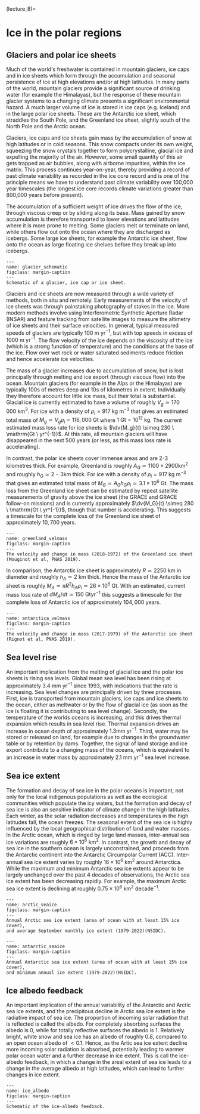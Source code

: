 <br><div style="page-break-before:always;"></div>

(lecture_8)=
# Ice in the polar regions

## Glaciers and polar ice sheets
Much of the world's freshwater is contained in mountain glaciers,
ice caps and in ice sheets which form through the accumulation
and seasonal persistence of ice at high elevations and/or at high latitudes. 
In many parts of the world, mountain glaciers provide a significant source of drinking water (for example the Himalayas),
but the response of these mountain glacier systems to a changing climate presents a significant environmental hazard.
A much larger volume of ice is stored in ice caps (e.g. Iceland) and in the large polar ice sheets.
These are the Antarctic ice sheet, which straddles the South Pole,
and the Greenland ice sheet, slightly south of the North Pole and the Arctic ocean.

Glaciers, ice caps and ice sheets gain mass by the accumulation of snow at high latitudes or in cold seasons. 
This snow compacts under its own weight,
squeezing the snow crystals together to form polycrystalline, glacial ice and expelling the majority of the air.
However, some small quantity of this air gets trapped as air bubbles, 
along with airborne impurities, within the ice matrix.
This process continues year-on-year, 
thereby providing a record of past climate variability as recorded in the ice core record
and is one of the principle means we have to understand past climate variability over 100,000 year timescales
(the longest ice core records climate variations greater than 800,000 years before present).

The accumulation of a sufficient weight of ice drives the flow of the ice,
through viscous creep or by sliding along its base.
Mass gained by snow accumulation is therefore transported to lower elevations
and latitudes where it is more prone to melting.
Some glaciers melt or terminate on land, while others flow out onto the ocean where they are discharged as icebergs.
Some large ice sheets, for example the Antarctic ice sheet,
flow onto the ocean as large floating ice shelves before they break up into icebergs.

```{figure} ./figures/8.GlacierSchematic.png
---
name: glacier_schematic
figclass: margin-caption
---
Schematic of a glacier, ice cap or ice sheet.
```

Glaciers and ice sheets are now measured through a wide variety of methods,
both in situ and remotely.
Early measurements of the velocity of ice sheets was through painstaking photography of stakes in the ice.
More modern methods involve using Interferometric Synthetic Aperture Radar (INSAR)
and feature tracking from satellite images to measure the altimetry of ice sheets and their surface velocities.
In general, typical measured speeds of glaciers are typically $100 \ \mathrm{m \ yr^{-1}}$,
but with top speeds in excess of $1000 \ \mathrm{m \ yr^{-1}}$.
The flow velocity of the ice depends on the viscosity of the ice
(which is a strong function of temperature)
and the conditions at the base of the ice.
Flow over wet rock or water saturated sediments reduce friction and hence accelerate ice velocities.

The mass of a glacier increases due to accumulation of snow,
but is lost principally through melting and ice export (through viscous flow) into the ocean.
Mountain glaciers (for example in the Alps or the Himalayas) are typically $100$s of metres deep and $10$s of kilometres in extent.
Individually they therefore account for little ice mass, but their total is substantial.
Glacial ice is currently estimated to have a volume of roughly $V_g \simeq 170\, 000\ \mbox{km}^3$.
For ice with a density of $\rho_i = 917\ \mathrm{kg \ m^{-3}}$ that gives an estimated total mass of
$M_{g} \simeq V_g \rho_i  = 116,000 \ \mathrm{Gt}$ 
where $1 \ \mathrm{Gt} = 10^{12} \ \mathrm{kg}$. 
The current estimated mass loss rate for ice sheets is $\dv{M_g}{t} \simeq 230 \ \mathrm{Gt \ yr^{-1}}$.
At this rate, all mountain glaciers will have disappeared in the next 500 years
(or less, as this mass loss rate is accelerating).

In contrast, the polar ice sheets cover immense areas and are 2-3 kilometres thick.
For example, Greenland is roughly $A_G \simeq 1100 \times 2900 \mathrm{km^2}$ 
and roughly $h_G \simeq 2-3 \mathrm{km}$ thick.
For ice with a density of $\rho_i = 917 \ \mathrm{kg \ m^{-3}}$ that gives an estimated total mass of
$M_{G} \simeq A_G h_G \rho_i \simeq 3.1 \times 10^6 \ \mathrm{Gt}$.
The mass loss from the Greenland ice sheet can be estimated by repeat satellite measurements of gravity above the ice sheet
(the GRACE and GRACE follow-on missions)
and is currently approximately $\dv{M_G}{t} \simeq 280 \ \mathrm{Gt \ yr^{-1}}$,
though that number is accelerating. 
This suggests a timescale for the complete loss of the Greenland ice sheet of approximately $10,700$ years.

```{figure} ./figures/8.Greenland_VelMass.png
---
name: greenland_velmass
figclass: margin-caption
---
The velocity and change in mass (2018-1972) of the Greenland ice sheet (Mouginot et al, PNAS 2019).
```

In comparison, the Antarctic ice sheet is approximately
$R \simeq 2250 \ \mathrm{km}$ in diameter
and roughly $h_A \simeq 2 \ \mathrm{km}$ thick.
Hence the mass of the Antarctic ice sheet is roughly
$M_A \simeq \pi R^2 h_A \rho_i \simeq 26 \times 10^6 \ \mathrm{Gt}$.
With an estimated, current mass loss rate of
$dM_A/dt \simeq 150\ \mathrm{Gt yr^{-1}}$
this suggests a timescale for the complete loss of Antarctic ice of approximately $104,000$ years.

```{figure} ./figures/8.Antarctica_VelMass.png
---
name: antarctica_velmass
figclass: margin-caption
---
The velocity and change in mass (2017-1979) of the Antarctic ice sheet
(Rignot et al, PNAS 2019).
```

## Sea level rise
An important implication from the melting of glacial ice
and the polar ice sheets is rising sea levels.
Global mean sea level has been rising at approximately $3.4 \ \mathrm{mm \ yr^{-1}}$ since 1993,
with indications that the rate is increasing.
Sea level changes are principally driven by three processes.
First, ice is transported from mountain glaciers,
ice caps and ice sheets to the ocean,
either as meltwater or by the flow of glacial ice
(as soon as the ice is floating it is contributing to sea level change).
Secondly, the temperature of the worlds oceans is increasing,
and this drives thermal expansion which results in sea level rise.
Thermal expansion drives an increase in ocean depth of approximately $1.3 \mathrm{mm \ yr^{-1}}$.
Third, water may be stored or released on land,
for example due to changes in the groundwater table or by retention by dams.
Together, the signal of land storage and ice export contribute to a changing mass of the oceans,
which is equivalent to an increase in water mass by approximately $2.1 \ \mathrm{mm \ yr^{-1}}$ sea level increase.

## Sea ice extent
The formation and decay of sea ice in the polar oceans is important,
not only for the local indigenous populations as well as the ecological
communities which populate the icy waters,
but the formation and decay of sea ice is also an sensitive indicator of climate change in the high latitudes.
Each winter, as the solar radiation decreases
and temperatures in the high latitudes fall, the ocean freezes.
The seasonal extent of the sea ice is highly influenced by the local geographical distribution of land and water masses.
In the Arctic ocean, which is ringed by large land masses,
inter-annual sea ice variations are roughly $6 \times 10^6\ \mathrm{km^2}$.
In contrast, the growth and decay of sea ice in the southern ocean is largely unconstrained,
and proceeds from the Antarctic continent into the Antarctic Circumpolar Current (ACC).
Inter-annual sea ice extent varies by roughly $16 \times 10^6 \ \mathrm{km^2}$ around Antarctica.
While the maximum and minimum Antarctic sea ice extents appear to be largely unchanged over the past 4 decades of observations,
the Arctic sea ice extent has been decreasing rapidly.
For example, the maximum Arctic sea ice extent is declining at roughly $0.75 \times 10^6 \ \mathrm{km^2 \ decade^{-1}}$.

```{figure} ./figures/8.ArcticSeaIce.png
---
name: arctic_seaice
figclass: margin-caption
---
Annual Arctic sea ice extent (area of ocean with at least 15% ice cover),
and average September monthly ice extent (1979-2022)(NSIDC).
```

```{figure} ./figures/8.AntarcticSeaIce.png
---
name: antarctic_seaice
figclass: margin-caption
---
Annual Antarctic sea ice extent (area of ocean with at least 15% ice cover),
and minimum annual ice extent (1979-2022)(NSIDC).
```

## Ice albedo feedback
An important implication of the annual variability of the Antarctic and Arctic sea ice extents,
and the precipitous decline in Arctic sea ice extent is the radiative impact of sea ice.
The proportion of incoming solar radiation that is reflected is called the albedo.
For completely absorbing surfaces the albedo is $0$, while for totally reflective surfaces the albedo is $1$.
Relatively bright, white snow and sea ice has an albedo of roughly $0.8$,
compared to an open ocean albedo of $<0.1$.
Hence, as the Artic sea ice extent decline more incoming solar radiation is absorbed,
potentially leading to warmer polar ocean water
and a further decrease in ice extent.
This is call the ice-albedo feedback,
in which a change in the areal extent of sea ice leads to a change in the average albedo at high latitudes,
which can lead to further changes in ice extent.

```{figure} ./figures/8.IceAlbedo.png
---
name: ice_albedo
figclass: margin-caption
---
Schematic of the ice-albedo feedback.
```
